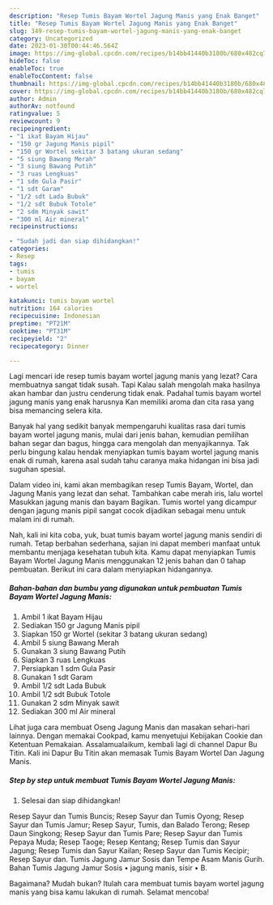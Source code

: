 ```yaml
---
description: "Resep Tumis Bayam Wortel Jagung Manis yang Enak Banget"
title: "Resep Tumis Bayam Wortel Jagung Manis yang Enak Banget"
slug: 349-resep-tumis-bayam-wortel-jagung-manis-yang-enak-banget
category: Uncategorized
date: 2023-01-30T00:44:46.564Z
image: https://img-global.cpcdn.com/recipes/b14bb41440b3180b/680x482cq70/tumis-bayam-wortel-jagung-manis-foto-resep-utama.jpg
hideToc: false
enableToc: true
enableTocContent: false
thumbnail: https://img-global.cpcdn.com/recipes/b14bb41440b3180b/680x482cq70/tumis-bayam-wortel-jagung-manis-foto-resep-utama.jpg
cover: https://img-global.cpcdn.com/recipes/b14bb41440b3180b/680x482cq70/tumis-bayam-wortel-jagung-manis-foto-resep-utama.jpg
author: Admin
authorAv: notfound
ratingvalue: 5
reviewcount: 9
recipeingredient:
- "1 ikat Bayam Hijau"
- "150 gr Jagung Manis pipil"
- "150 gr Wortel sekitar 3 batang ukuran sedang"
- "5 siung Bawang Merah"
- "3 siung Bawang Putih"
- "3 ruas Lengkuas"
- "1 sdm Gula Pasir"
- "1 sdt Garam"
- "1/2 sdt Lada Bubuk"
- "1/2 sdt Bubuk Totole"
- "2 sdm Minyak sawit"
- "300 ml Air mineral"
recipeinstructions:

- "Sudah jadi dan siap dihidangkan!"
categories:
- Resep
tags:
- tumis
- bayam
- wortel

katakunci: tumis bayam wortel 
nutrition: 164 calories
recipecuisine: Indonesian
preptime: "PT21M"
cooktime: "PT31M"
recipeyield: "2"
recipecategory: Dinner

---
```



Lagi mencari ide resep tumis bayam wortel jagung manis yang lezat? Cara membuatnya sangat tidak susah. Tapi Kalau salah mengolah maka hasilnya akan hambar dan justru cenderung tidak enak. Padahal tumis bayam wortel jagung manis yang enak harusnya Kan memiliki aroma dan cita rasa yang bisa memancing selera kita.


Banyak hal yang sedikit banyak mempengaruhi kualitas rasa dari tumis bayam wortel jagung manis, mulai dari jenis bahan, kemudian pemilihan bahan segar dan bagus, hingga cara mengolah dan menyajikannya. Tak perlu bingung kalau hendak menyiapkan tumis bayam wortel jagung manis enak di rumah, karena asal sudah tahu caranya maka hidangan ini bisa jadi suguhan spesial.

Dalam video ini, kami akan membagikan resep Tumis Bayam, Wortel, dan Jagung Manis yang lezat dan sehat. Tambahkan cabe merah iris, lalu wortel Masukkan jagung manis dan bayam Bagikan. Tumis wortel yang dicampur dengan jagung manis pipil sangat cocok dijadikan sebagai menu untuk malam ini di rumah.


Nah, kali ini kita coba, yuk, buat tumis bayam wortel jagung manis sendiri di rumah. Tetap berbahan sederhana, sajian ini dapat memberi manfaat untuk membantu menjaga kesehatan tubuh kita. Kamu dapat menyiapkan Tumis Bayam Wortel Jagung Manis menggunakan 12 jenis bahan dan 0 tahap pembuatan. Berikut ini cara dalam menyiapkan hidangannya.

<!--inarticleads1-->

##### Bahan-bahan dan bumbu yang digunakan untuk pembuatan Tumis Bayam Wortel Jagung Manis:

1. Ambil 1 ikat Bayam Hijau
1. Sediakan 150 gr Jagung Manis pipil
1. Siapkan 150 gr Wortel (sekitar 3 batang ukuran sedang)
1. Ambil 5 siung Bawang Merah
1. Gunakan 3 siung Bawang Putih
1. Siapkan 3 ruas Lengkuas
1. Persiapkan 1 sdm Gula Pasir
1. Gunakan 1 sdt Garam
1. Ambil 1/2 sdt Lada Bubuk
1. Ambil 1/2 sdt Bubuk Totole
1. Gunakan 2 sdm Minyak sawit
1. Sediakan 300 ml Air mineral


Lihat juga cara membuat Oseng Jagung Manis dan masakan sehari-hari lainnya. Dengan memakai Cookpad, kamu menyetujui Kebijakan Cookie dan Ketentuan Pemakaian. Assalamualaikum, kembali lagi di channel Dapur Bu Titin. Kali ini Dapur Bu Titin akan memasak Tumis Bayam Wortel Dan Jagung Manis. 

<!--inarticleads2-->

##### Step by step untuk membuat Tumis Bayam Wortel Jagung Manis:


1. Selesai dan siap dihidangkan!

Resep Sayur dan Tumis Buncis; Resep Sayur dan Tumis Oyong; Resep Sayur dan Tumis Jamur; Resep Sayur, Tumis, dan Balado Terong; Resep Daun Singkong; Resep Sayur dan Tumis Pare; Resep Sayur dan Tumis Pepaya Muda; Resep Taoge; Resep Kentang; Resep Tumis dan Sayur Jagung; Resep Tumis dan Sayur Kailan; Resep Sayur dan Tumis Kecipir; Resep Sayur dan. Tumis Jagung Jamur Sosis dan Tempe Asam Manis Gurih. Bahan Tumis Jagung Jamur Sosis • jagung manis, sisir • B. 

Bagaimana? Mudah bukan? Itulah cara membuat tumis bayam wortel jagung manis yang bisa kamu lakukan di rumah. Selamat mencoba!
